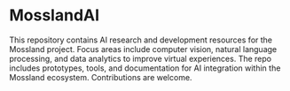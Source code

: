 # MosslandAI
This repository contains AI research and development resources for the Mossland project. Focus areas include computer vision, natural language processing, and data analytics to improve virtual experiences. The repo includes prototypes, tools, and documentation for AI integration within the Mossland ecosystem. Contributions are welcome.
